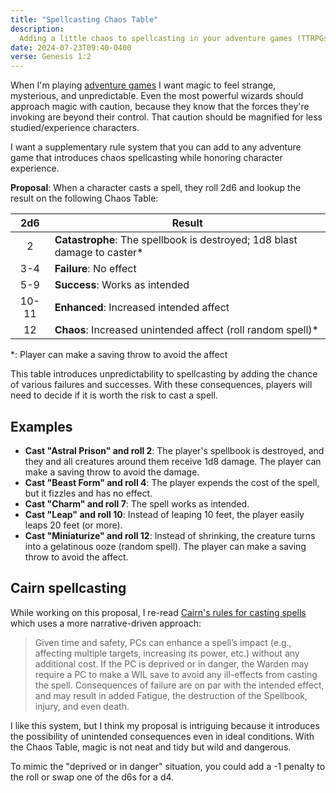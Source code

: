 ```yaml
---
title: "Spellcasting Chaos Table"
description:
  Adding a little chaos to spellcasting in your adventure games (TTRPGs)
date: 2024-07-23T09:40-0400
verse: Genesis 1:2
---
```


When I'm playing [adventure games](/gardens/adventure-games) I want magic to
feel strange, mysterious, and unpredictable. Even the most powerful wizards
should approach magic with caution, because they know that the forces they're
invoking are beyond their control. That caution should be magnified for less
studied/experience characters.

I want a supplementary rule system that you can add to any adventure game that
introduces chaos spellcasting while honoring character experience.

**Proposal**: When a character casts a spell, they roll 2d6 and lookup the
result on the following Chaos Table:

|  2d6  | Result                                                                    |
| :---: | ------------------------------------------------------------------------- |
|   2   | **Catastrophe**: The spellbook is destroyed; 1d8 blast damage to caster\* |
|  3-4  | **Failure**: No effect                                                    |
|  5-9  | **Success**: Works as intended                                            |
| 10-11 | **Enhanced**: Increased intended affect                                   |
|  12   | **Chaos**: Increased unintended affect (roll random spell)\*              |

\*: Player can make a saving throw to avoid the affect

This table introduces unpredictability to spellcasting by adding the chance of
various failures and successes. With these consequences, players will need to
decide if it is worth the risk to cast a spell.

## Examples

- **Cast "Astral Prison" and roll 2**: The player's spellbook is destroyed, and
  they and all creatures around them receive 1d8 damage. The player can make a
  saving throw to avoid the damage.
- **Cast "Beast Form" and roll 4**: The player expends the cost of the spell,
  but it fizzles and has no effect.
- **Cast "Charm" and roll 7**: The spell works as intended.
- **Cast "Leap" and roll 10**: Instead of leaping 10 feet, the player easily
  leaps 20 feet (or more).
- **Cast "Miniaturize" and roll 12**: Instead of shrinking, the creature turns
  into a gelatinous ooze (random spell). The player can make a saving throw to
  avoid the affect.

## Cairn spellcasting

While working on this proposal, I re-read
[Cairn's rules for casting spells](https://cairnrpg.com/cairn-srd/#casting-spells)
which uses a more narrative-driven approach:

> Given time and safety, PCs can enhance a spell’s impact (e.g., affecting
> multiple targets, increasing its power, etc.) without any additional cost. If
> the PC is deprived or in danger, the Warden may require a PC to make a WIL
> save to avoid any ill-effects from casting the spell. Consequences of failure
> are on par with the intended effect, and may result in added Fatigue, the
> destruction of the Spellbook, injury, and even death.

I like this system, but I think my proposal is intriguing because it introduces
the possibility of unintended consequences even in ideal conditions. With the
Chaos Table, magic is not neat and tidy but wild and dangerous.

To mimic the "deprived or in danger" situation, you could add a -1 penalty to
the roll or swap one of the d6s for a d4.
